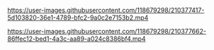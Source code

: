 

https://user-images.githubusercontent.com/118679298/210377417-5d103820-36e1-4789-bfc2-9a0c2e7153b2.mp4



https://user-images.githubusercontent.com/118679298/210377662-86ffec12-bed1-4a3c-aa89-a024c8386bf4.mp4

